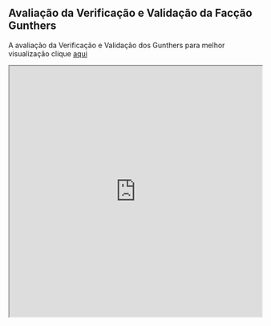 ## Avaliação da Verificação e Validação da Facção Gunthers

A avaliação da Verificação e Validação dos Gunthers para melhor visualização clique [aqui](https://drive.google.com/file/d/1wQ-xcz9uJ_XZa4k66B27__DdAE30-r8Z/view)

<iframe src="https://drive.google.com/file/d/1wQ-xcz9uJ_XZa4k66B27__DdAE30-r8Z/preview" width="100%" height="500"></iframe>
